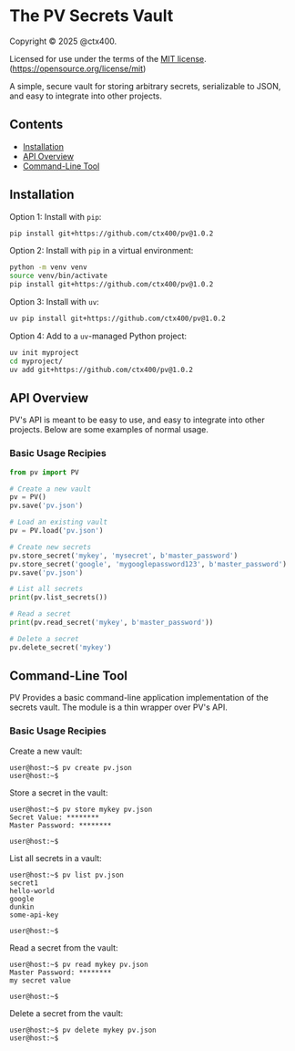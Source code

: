 # The PV Secrets Vault

Copyright &copy; 2025 @ctx400.

Licensed for use under the terms of the [MIT license](LICENSE.md).
(https://opensource.org/license/mit)

A simple, secure vault for storing arbitrary secrets, serializable to
JSON, and easy to integrate into other projects.

## Contents

- [Installation](#installation)
- [API Overview](#api-overview)
- [Command-Line Tool](#command-line-tool)

## Installation

Option 1: Install with `pip`:

```sh
pip install git+https://github.com/ctx400/pv@1.0.2
```

Option 2: Install with `pip` in a virtual environment:

```sh
python -m venv venv
source venv/bin/activate
pip install git+https://github.com/ctx400/pv@1.0.2
```

Option 3: Install with `uv`:

```sh
uv pip install git+https://github.com/ctx400/pv@1.0.2
```

Option 4: Add to a `uv`-managed Python project:

```sh
uv init myproject
cd myproject/
uv add git+https://github.com/ctx400/pv@1.0.2
```

## API Overview

PV's API is meant to be easy to use, and easy to integrate into other
projects. Below are some examples of normal usage.

### Basic Usage Recipies

```py
from pv import PV

# Create a new vault
pv = PV()
pv.save('pv.json')

# Load an existing vault
pv = PV.load('pv.json')

# Create new secrets
pv.store_secret('mykey', 'mysecret', b'master_password')
pv.store_secret('google', 'mygooglepassword123', b'master_password')
pv.save('pv.json')

# List all secrets
print(pv.list_secrets())

# Read a secret
print(pv.read_secret('mykey', b'master_password'))

# Delete a secret
pv.delete_secret('mykey')
```

## Command-Line Tool

PV Provides a basic command-line application implementation of
the secrets vault. The module is a thin wrapper over PV's API.

### Basic Usage Recipies

Create a new vault:

```console
user@host:~$ pv create pv.json
user@host:~$
```

Store a secret in the vault:

```console
user@host:~$ pv store mykey pv.json
Secret Value: ********
Master Password: ********

user@host:~$
```

List all secrets in a vault:

```console
user@host:~$ pv list pv.json
secret1
hello-world
google
dunkin
some-api-key

user@host:~$
```

Read a secret from the vault:

```console
user@host:~$ pv read mykey pv.json
Master Password: ********
my secret value

user@host:~$
```

Delete a secret from the vault:

```console
user@host:~$ pv delete mykey pv.json
user@host:~$
```
